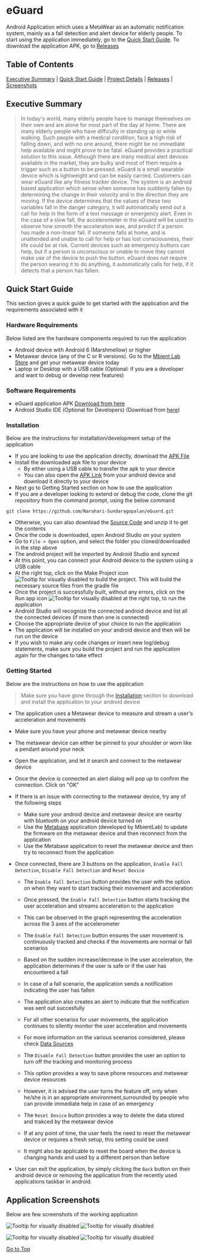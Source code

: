 # eGuard
Android Application which uses a MetaWear as an automatic notification system, mainly as a fall detection and alert device for elderly people. 
To start using the application immediately, go to the [Quick Start Guide](#quick-start-guide).
To download the application APK, go to [Releases](https://github.com/Narahari-Sundaragopalan/eGuard/releases)

## Table of Contents

[Executive Summary](#executive-summary) | [Quick Start Guide](#quick-start-guide) | [Project Details](https://github.com/Narahari-Sundaragopalan/eGuard/tree/master/docs) | [Releases](https://github.com/Narahari-Sundaragopalan/eGuard/releases) | [Screenshots](#application-screenshots)

## Executive Summary

> In today's world, many elderly people have to manage themselves on their own and are alone for most part of the day at home. There are many elderly people who have difficulty in standing up or while walking. Such people with a medical condition, face a high risk of falling down, and with no one around, there might be no immediate help available and might prove to be fatal.
eGuard provides a practical solution to this issue. Although there are many medical alert devices available in the market, they are bulky and most of them require a trigger such as a button to be pressed. eGuard is a small wearable device which is lightweight and can be easily carried. Customers can wear eGuard like any fitness tracker device. The system is an android based application which sense when someone has suddenly fallen by determining the change in their velocity and in the direction they are moving. If the device determines that the values of these two variables fall in the danger category, it will automatically send out a call for help in the form of a text message or emergency alert. Even in the case of a slow fall, the accelerometer in the eGuard will be used to observe how smooth the acceleration was, and predict if a person has made a non-linear fall. If someone falls at home, and is unattended and unable to call for help or has lost consciousness, their life could be at risk. Current devices such as emergency buttons can help, but if a person is unconscious or unable to move they cannot make use of the device to push the button. eGuard does not require the person wearing it to do anything, it automatically calls for help, if it detects that a person has fallen.

## Quick Start Guide
This section gives a quick guide to get started with the application and the requirements associated with it

### Hardware Requirements
Below listed are the hardware components required to run the application

* Android device with Android 6 (Marshmellow) or higher
* Metawear device (any of the C or R versions). Go to the [Mbient Lab Store](https://mbientlab.com/store) and get your metawear device today
* Laptop or Desktop with a USB cable (Optional: if you are a developer and want to debug or develop new features)

### Software Requirements

* eGuard application APK [Download from here](https://github.com/Narahari-Sundaragopalan/eGuard/releases)
* Android Studio IDE (Optional for Developers) (Download from [here](https://developer.android.com/studio/))

### Installation
Below are the instructions for installation/development setup of the application

* If you are looking to use the application directly, download the [APK File](https://github.com/Narahari-Sundaragopalan/eGuard/releases)
* Install the downloaded apk file to your device 
    * By either using a USB cable to transfer the apk to your device
    * You can also open the [APK Link](https://github.com/Narahari-Sundaragopalan/eGuard/releases) from your android device and download it directly to your device
* Next go to Getting Started section on how to use the application
* If you are a developer looking to extend or debug the code, clone the git repository from the command prompt, using the below command
```
git clone https://github.com/Narahari-Sundaragopalan/eGuard.git
```
* Otherwise, you can also download the [Source Code](https://github.com/Narahari-Sundaragopalan/eGuard/releases) and unzip it to get the contents
* Once the code is downloaded, open Android Studio on your system
* Go to ```File > Open``` option, and select the folder you cloned/downloaded in the step above
* The android project will be imported by Android Studio and synced
* At this point, you can connect your Android device to the system using a USB cable
* At the right top, click on the Make Project icon ![Tooltip for visually disabled](https://github.com/Narahari-Sundaragopalan/eGuard/blob/master/images/Build.png) to build the project. This will build the necessary source files from the gradle file
* Once the project is successfully built, without any errors, click on the Run app icon ![Tooltip for visually disabled](https://github.com/Narahari-Sundaragopalan/eGuard/blob/master/images/Run.png) at the right top, to run the application
* Android Studio will recognize the connected android device and list all the connected devices (if more than one is connected)
* Choose the appropriate device of your choice to run the application
* The application will be installed on your android device and then will be run on the device
* If you wish to make any code changes or insert new log/debug statements, make sure you build the project  and
run the application again for the changes to take effect

### Getting Started
Below are the instructions on how to use the application

> Make sure you have gone through the [Installation](#installation) section to download and install the application to your android device

* The application uses a Metawear device to measure and stream a user's acceleration and movements
* Make sure you have your phone and metawear device nearby
* The metawear device can either be pinned to your shoulder or worn like a pendant around your neck
* Open the application, and let it search and connect to the metawear device
* Once the device is connected an alert dialog will pop up to confirm the connection. Click on "OK"
* If there is an issue with connecting to the metawear device, try any of the following steps
  * Make sure your android device and metawear device are nearby with bluetooth on your android device turned on
  * Use the [Metabase](https://play.google.com/store/apps/details?id=com.mbientlab.metawear.metabase&hl=en) application (developed by MbientLab) to update the firmware on the metawear device and then      reconnect from the application
  * Use the Metabase application to reset the metawear device and then try to reconnect from the application
* Once connected, there are 3 buttons on the application, ```Enable Fall Detection```, ```Disable Fall Detection``` and ```Reset Device```
  * The ```Enable Fall Detection``` button provides the user with the option on when they want to start tracking their movement and acceleration
  * Once pressed, the ```Enable Fall Detection``` button starts tracking the user acceleration and streams acceleration to the application
  * This can be observed in the graph representing the acceleration across the 3 axes of the accelerometer
  * The ```Enable Fall Detection``` button ensures the user movement is continuously tracked and checks if the movements are normal or fall scenarios
  * Based on the sudden increase/decrease in the user acceleration, the application determines if the user is safe or if the user has encountered a fall
  * In case of a fall scenario, the application sends a notification indicating the user has fallen
  * The application also creates an alert to indicate that the notification was sent out succesfully
  * For all other scenarios for user movements, the application continues to silently monitor the user acceleration   and movements
  * For more information on the various scenarios considered, please check [Data Sources](https://github.com/Narahari-Sundaragopalan/eGuard/tree/master/data-source)

  * The ```Disable Fall Detection``` button provides the user an option to turn off the tracking and monitoring process
  * This option provides a way to save phone resources and metawear device resources
  * However, it is advised the user turns the feature off, only when he/she is in an appropriate environment,surrounded by people who can provide immediate help in case of an emergency

  * The ```Reset Device``` button provides a way to delete the data stored and trakced by the metawear device
  * If at any point of time, the user feels the need to reset the metawear device or requires a fresh setup, this setting could be used
  * It might also be applicable to reset the board when the device is changing hands and used by a different person than before

* User can exit the application, by simply clicking the ```Back``` button on their android device or removing the application from the recently used applications taskbar in android.

## Application Screenshots

Below are few screenshots of the working application

![Tooltip for visually disabled](https://github.com/Narahari-Sundaragopalan/eGuard/blob/master/images/SS1.png)   ![Tooltip for visually disabled](https://github.com/Narahari-Sundaragopalan/eGuard/blob/master/images/SS2.png)


![Tooltip for visually disabled](https://github.com/Narahari-Sundaragopalan/eGuard/blob/master/images/SS3.png)   ![Tooltip for visually disabled](https://github.com/Narahari-Sundaragopalan/eGuard/blob/master/images/SS4.png)


[Go to Top](#eguard)